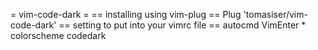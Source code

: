 
= vim-code-dark =
== installing using vim-plug ==
Plug 'tomasiser/vim-code-dark'
== setting to put into your vimrc file ==
autocmd VimEnter * colorscheme codedark
